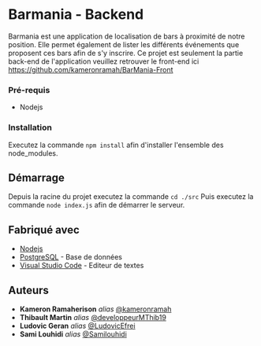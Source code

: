# Barmania - Backend

Barmania est une application de localisation de bars à proximité de notre position. Elle permet également de lister les différents événements que proposent ces bars afin de s'y inscrire. Ce projet est seulement la partie back-end de l'application veuillez retrouver le front-end ici https://github.com/kameronramah/BarMania-Front

### Pré-requis

- Nodejs

### Installation

Executez la commande ``npm install`` afin d'installer l'ensemble des node_modules.

## Démarrage

Depuis la racine du projet executez la commande ``cd ./src``
Puis executez la commande ``node index.js`` afin de démarrer le serveur.

## Fabriqué avec

* [Nodejs](https://nodejs.org/en/)
* [PostgreSQL](https://www.postgresql.org/) - Base de données
* [Visual Studio Code](https://code.visualstudio.com/) - Editeur de textes

## Auteurs

* **Kameron Ramaherison** _alias_ [@kameronramah](https://github.com/outout14)
* **Thibault Martin** _alias_ [@developpeurMThib19](https://github.com/developpeurMThib19)
* **Ludovic Geran** _alias_ [@LudovicEfrei](https://github.com/LudovicEfrei)
* **Sami Louhidi** _alias_ [@Samilouhidi](https://github.com/Samilouhidi)

